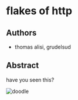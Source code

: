 # flakes of http

## Authors

- thomas alisi, grudelsud

## Abstract

have you seen this?

![doodle](http://www.google.com/logos/2012/haring-12-hp.png "google doodle")

